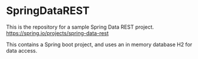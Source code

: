 # SpringDataREST

This is the repository for a sample Spring Data REST project. https://spring.io/projects/spring-data-rest

This contains a Spring boot project, and uses an in memory database H2 for data access.
